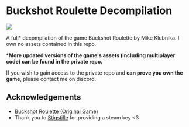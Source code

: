 # Buckshot Roulette Decompilation

![](https://dcbadge.limes.pink/api/shield/435509065339240449)

A full* decompilation of the game Buckshot Roulette by Mike Klubnika.
I own no assets contained in this repo.

***More updated versions of the game's assets (including multiplayer code) can be found in the private repo.**


If you wish to gain access to the private repo and **can prove you own the game**, please contact me on discord.
## Acknowledgements

 - [Buckshot Roulette (Original Game)](https://mikeklubnika.itch.io/buckshot-roulette)
 - Thank you to [Stigstille](https://stigstille.uk/) for providing a steam key <3
